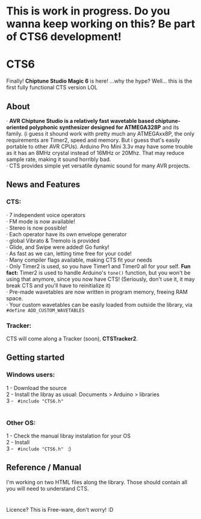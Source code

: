 # This is work in progress. Do you wanna keep working on this? Be part of CTS6 development!
# CTS6
Finally! **Chiptune Studio Magic 6** is here! ...why the hype? Well... this is the first fully functional CTS version LOL

## About
· **AVR Chiptune Studio is a relatively fast wavetable based chiptune-oriented polyphonic synthesizer designed for ATMEGA328P** and its family. (i guess it shound work with pretty much any ATMEGAxx8P, the only requirements are Timer2, speed and memory. But i guess that's easily portable to other AVR CPUs). Arduino Pro Mini 3.3v may have some trouble as it has an 8MHz crystal instead of 16MHz or 20Mhz. That may reduce sample rate, making it sound horribly bad. 
<br> · CTS provides simple yet versatile dynamic sound for many AVR projects.

## News and Features
 ### CTS:
 · 7 independent voice operators<br>
 · FM mode is now available!<br>
 · Stereo is now possible!<br>
 · Each operator have its own envelope generator<br>
 · global Vibrato & Tremolo is provided <br>
 · Glide, and Swipe were added! Go funky!<br>
 · As fast as we can, letting time free for your code!<br>
 · Many compiler flags available, making CTS fit your needs<br>
 · Only Timer2 is used, so you have Timer1 and Timer0 all for your self. **Fun fact:** Timer2 is used to handle Arduino's <code>tone()</code> function, but you won't be using that anymore, since you now have CTS! (Seriously, don't use it, it may break CTS and you'll have to reinitialize it)<br>
 · Pre-made wavetables are now written in program memory, freeing RAM space.<br>
 · Your custom wavetables can be easily loaded from outside the library, via <code>#define ADD_CUSTOM_WAVETABLES</code><br>
 
 ### Tracker:
  CTS will come along a Tracker (soon), **CTSTracker2**.
 
 ## Getting started
 ### Windows users:
 1 - Download the source <br>
 2 - Install the libray as usual: Documents > Arduino > libraries <br>
 3 - <code> #include "CTS6.h" </code> <br>
 ### Other OS:
 1 - Check the manual libray instalation for your OS <br>
 2 - Install <br>
 3 - <code> #include "CTS6.h" </code> :) <br>
 
 ## Reference / Manual
 I'm working on two HTML files along the library. Those should contain all you will need to understand CTS.
 
 # 
 Licence? This is Free-ware, don't worry! :D
